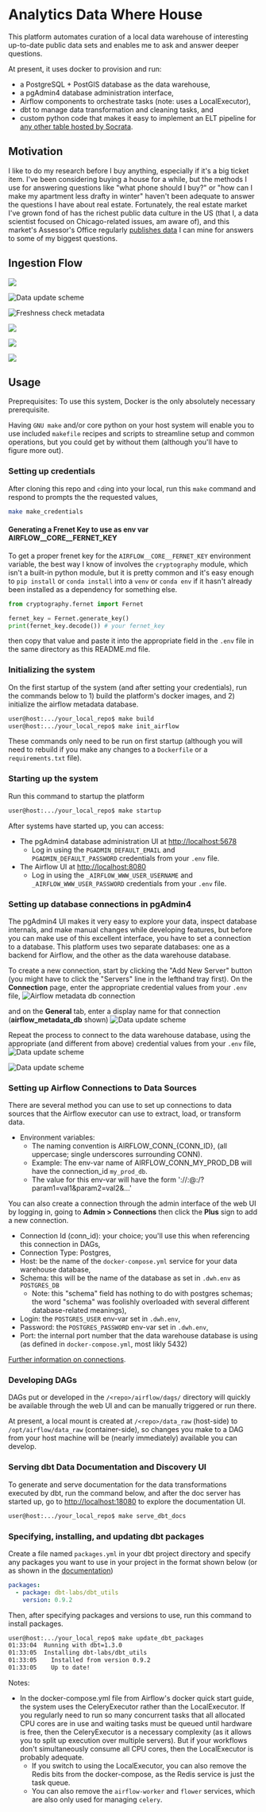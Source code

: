 # Analytics Data Where House

This platform automates curation of a local data warehouse of interesting up-to-date public data sets and enables me to ask and answer deeper questions.

At present, it uses docker to provision and run:
* a PostgreSQL + PostGIS database as the data warehouse,
* a pgAdmin4 database administration interface,
* Airflow components to orchestrate tasks (note: uses a LocalExecutor),
* dbt to manage data transformation and cleaning tasks, and
* custom python code that makes it easy to implement an ELT pipeline for [any other table hosted by Socrata](http://www.opendatanetwork.com/).

## Motivation
I like to do my research before I buy anything, especially if it's a big ticket item. I've been considering buying a house for a while, but the methods I use for answering questions like "what phone should I buy?" or "how can I make my apartment less drafty in winter" haven't been adequate to answer the questions I have about real estate. Fortunately, the real estate market I've grown fond of has the richest public data culture in the US (that I, a data scientist focused on Chicago-related issues, am aware of), and this market's Assessor's Office regularly [publishes data](https://datacatalog.cookcountyil.gov/browse?tags=cook%20county%20assessor) I can mine for answers to some of my biggest questions.

## Ingestion Flow

![](imgs/Socrata_ELT_DAG_tgs_condensed_small.PNG)


![Data update scheme](imgs/Count_of_records_after_update.PNG)

![Freshness check metadata](imgs/metadata_table_query_view.PNG)

![](imgs/Socrata_ELT_DAG_metadata_check_taskgroup_expanded.PNG)

![](imgs/Socrata_ELT_DAG_load_data_taskgroup_expanded_ingestions_condensed.PNG)

![](imgs/Socrata_ELT_DAG_load_data_taskgroup_and_ingestion_task_groups_expanded.PNG)

## Usage

Preprequisites:
To use this system, Docker is the only absolutely necessary prerequisite.

Having `GNU make` and/or core python on your host system will enable you to use included `makefile` recipes and scripts to streamline setup and common operations, but you could get by without them (although you'll have to figure more out).

### Setting up credentials
After cloning this repo and `cd`ing into your local, run this `make` command and respond to prompts the the requested values,

```bash
make make_credentials
```

#### Generating a Frenet Key to use as env var AIRFLOW__CORE__FERNET_KEY
To get a proper frenet key for the `AIRFLOW__CORE__FERNET_KEY` environment variable, the best way I know of involves the `cryptography` module, which isn't a built-in python module, but it is pretty common and it's easy enough to `pip install` or `conda install` into a `venv` or `conda env` if it hasn't already been installed as a dependency for something else.

```python
from cryptography.fernet import Fernet

fernet_key = Fernet.generate_key()
print(fernet_key.decode()) # your fernet_key
```
then copy that value and paste it into the appropriate field in the `.env` file in the same directory as this README.md file.


### Initializing the system

On the first startup of the system (and after setting your credentials), run the commands below to 1) build the platform's docker images, and 2) initialize the airflow metadata database. 

```bash
user@host:.../your_local_repo$ make build
user@host:.../your_local_repo$ make init_airflow
```

These commands only need to be run on first startup (although you will need to rebuild if you make any changes to a `Dockerfile` or a `requirements.txt` file). 

### Starting up the system

Run this command to startup the platform

```bash
user@host:.../your_local_repo$ make startup
```

After systems have started up, you can access:
* The pgAdmin4 database administration UI at [http://localhost:5678](http://localhost:5678)
  * Log in using the `PGADMIN_DEFAULT_EMAIL` and `PGADMIN_DEFAULT_PASSWORD` credentials from your `.env` file. 
* The Airflow UI at [http://localhost:8080](http://localhost:8080)
  * Log in using the `_AIRFLOW_WWW_USER_USERNAME` and `_AIRFLOW_WWW_USER_PASSWORD` credentials from your `.env` file.

### Setting up database connections in pgAdmin4

The pgAdmin4 UI makes it very easy to explore your data, inspect database internals, and make manual changes while developing features, but before you can make use of this excellent interface, you have to set a connection to a database. This platform uses two separate databases: one as a backend for Airflow, and the other as the data warehouse database.

To create a new connection, start by clicking the "Add New Server" button (you might have to click the "Servers" line in the lefthand tray first). On the **Connection** page, enter the appropriate credential values from your `.env` file,
![Airflow metadata db connection](imgs/Setting_up_pgAdmin4_connection_to_airflow_metadata_pg2.PNG)

and on the **General** tab, enter a display name for that connection (**airflow_metadata_db** shown)
![Data update scheme](imgs/Setting_up_pgAdmin4_connection_to_airflow_metadata_pg1.PNG)

Repeat the process to connect to the data warehouse database, using the appropriate (and different from above) credential values from your `.env` file,
![Data update scheme](imgs/Setting_up_pgAdmin4_connection_to_data_warehouse_db_pg2.PNG)

![Data update scheme](imgs/Setting_up_pgAdmin4_connection_to_data_warehouse_db_pg1.PNG) 

### Setting up Airflow Connections to Data Sources

There are several method you can use to set up connections to data sources that the Airflow executor can use to extract, load, or transform data.

* Environment variables:
  * The naming convention is AIRFLOW_CONN_{CONN_ID}, (all uppercase; single underscores surrounding CONN). 
  * Example: The env-var name of AIRFLOW_CONN_MY_PROD_DB will have the connection_id `my_prod_db`.
  * The value for this env-var will have the form '<conn-type>://<login>:<password>@<host>:<port>/<schema>?param1=val1&param2=val2&...'

You can also create a connection through the admin interface of the web UI by logging in, going to **Admin > Connections** then click the **Plus** sign to add a new connection.
* Connection Id (conn_id): your choice; you'll use this when referencing this connection in DAGs,
* Connection Type: Postgres,
* Host: be the name of the `docker-compose.yml` service for your data warehouse database,
* Schema: this will be the name of the database as set in `.dwh.env` as `POSTGRES_DB`
    * Note: this "schema" field has nothing to do with postgres schemas; the word "schema" was foolishly overloaded with several different database-related meanings),
* Login: the `POSTGRES_USER` env-var set in `.dwh.env`,
* Password: the `POSTGRES_PASSWORD` env-var set in `.dwh.env`,
* Port: the internal port number that the data warehouse database is using (as defined in `docker-compose.yml`, most likly 5432)

[Further information on connections](https://airflow.apache.org/docs/apache-airflow/stable/howto/connection.html).

### Developing DAGs

DAGs put or developed in the `/<repo>/airflow/dags/` directory will quickly be available through the web UI and can be manually triggered or run there.

At present, a local mount is created at `/<repo>/data_raw` (host-side) to `/opt/airflow/data_raw` (container-side), so changes you make to a DAG from your host machine will be (nearly immediately) available you can develop.

### Serving dbt Data Documentation and Discovery UI 

To generate and serve documentation for the data transformations executed by dbt, run the command below, and after the doc server has started up, go to [http://localhost:18080](http://localhost:18080) to explore the documentation UI.

```bash
user@host:.../your_local_repo$ make serve_dbt_docs
```

### Specifying, installing, and updating dbt packages
 
Create a file named `packages.yml` in your dbt project directory and specify any packages you want to use in your project in the format shown below (or as shown in the [documentation](https://docs.getdbt.com/docs/build/packages))

```yml
packages:
  - package: dbt-labs/dbt_utils
    version: 0.9.2
```

Then, after specifying packages and versions to use, run this command to install packages.

```bash
user@host:.../your_local_repo$ make update_dbt_packages
01:33:04  Running with dbt=1.3.0
01:33:05  Installing dbt-labs/dbt_utils
01:33:05    Installed from version 0.9.2
01:33:05    Up to date!
```



Notes:
* In the docker-compose.yml file from Airflow's docker quick start guide, the system uses the CeleryExecutor rather than the LocalExecutor. If you regularly need to run so many concurrent tasks that all allocated CPU cores are in use and waiting tasks must be queued until hardware is free, then the CeleryExecutor is a necessary complexity (as it allows you to split up execution over multiple servers). But if your workflows don't simultaneously consume all CPU cores, then the LocalExecutor is probably adequate.
  * If you switch to using the LocalExecutor, you can also remove the Redis bits from the docker-compose, as the Redis service is just the task queue.
  * You can also remove the `airflow-worker` and `flower` services, which are also only used for managing `celery`.















